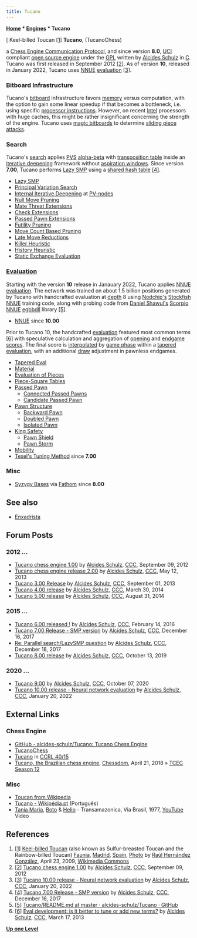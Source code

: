 ```yaml
---
title: Tucano
---
```

**[Home](Home "Home") \* [Engines](Engines "Engines") \* Tucano**



[ Keel-billed Toucan <a id="cite-note-1" href="#cite-ref-1">[1]</a>
**Tucano**, (TucanoChess)  

a [Chess Engine Communication Protocol](Chess_Engine_Communication_Protocol "Chess Engine Communication Protocol"), and since version **8.0**, [UCI](UCI "UCI") compliant [open source engine](Category:Open_Source "Category:Open Source") under the [GPL](Free_Software_Foundation#GPL "Free Software Foundation") written by [Alcides Schulz](Alcides_Schulz "Alcides Schulz") in [C](C "C"). Tucano was first released in September 2012 <a id="cite-note-2" href="#cite-ref-2">[2]</a>. As of version **10**, released in January 2022, Tucano uses [NNUE](NNUE "NNUE") [evaluation](Evaluation "Evaluation") <a id="cite-note-3" href="#cite-ref-3">[3]</a>.



### Bitboard Infrastructure


Tucano's [bitboard](Bitboards "Bitboards") infrastructure favors [memory](Memory "Memory") versus computation, with the option to gain some linear speedup if that becomes a bottleneck, i.e. using specific [processor instructions](BitScan#bsfbsr "BitScan"). 
However, on recent [Intel](Intel "Intel") processors with huge caches, this might be rather insignificant concerning the strength of the engine.
Tucano uses [magic bitboards](Magic_Bitboards "Magic Bitboards") to determine [sliding piece attacks](Sliding_Piece_Attacks "Sliding Piece Attacks").



### Search


Tucano's [search](Search "Search") applies [PVS](Principal_Variation_Search "Principal Variation Search") [alpha-beta](Alpha-Beta "Alpha-Beta") with [transposition table](Transposition_Table "Transposition Table") inside an [iterative deepening](Iterative_Deepening "Iterative Deepening") framework without [aspiration windows](Aspiration_Windows "Aspiration Windows"). 
Since version **7.00**, Tucano performs [Lazy SMP](Lazy_SMP "Lazy SMP") using a [shared hash table](Shared_Hash_Table "Shared Hash Table") <a id="cite-note-4" href="#cite-ref-4">[4]</a>.



* [Lazy SMP](Lazy_SMP "Lazy SMP")
* [Principal Variation Search](Principal_Variation_Search "Principal Variation Search")
* [Internal Iterative Deepening](Internal_Iterative_Deepening "Internal Iterative Deepening") at [PV-nodes](Node_Types#PV-Node "Node Types")
* [Null Move Pruning](Null_Move_Pruning "Null Move Pruning")
* [Mate Threat Extensions](Mate_Threat_Extensions "Mate Threat Extensions")
* [Check Extensions](Check_Extensions "Check Extensions")
* [Passed Pawn Extensions](Passed_Pawn_Extensions "Passed Pawn Extensions")
* [Futility Pruning](Futility_Pruning "Futility Pruning")
* [Move Count Based Pruning](Futility_Pruning#MoveCountBasedPruning "Futility Pruning")
* [Late Move Reductions](Late_Move_Reductions "Late Move Reductions")
* [Killer Heuristic](Killer_Heuristic "Killer Heuristic")
* [History Heuristic](History_Heuristic "History Heuristic")
* [Static Exchange Evaluation](Static_Exchange_Evaluation "Static Exchange Evaluation")


### [Evaluation](Evaluation "Evaluation")


Starting with the version **10** release in Janauary 2022, Tucano applies [NNUE](NNUE "NNUE") [evaluation](Evaluation "Evaluation"). The network was trained on about 1.5 billion positions generated by Tucano with handcrafted evaluation at [depth](Depth "Depth") 8 using [Nodchip's](Hisayori_Noda "Hisayori Noda") [Stockfish NNUE](Stockfish_NNUE "Stockfish NNUE") training code, along with probing code from [Daniel Shawul's](Daniel_Shawul "Daniel Shawul") [Scorpio NNUE](Scorpio#ScorpioNNUE "Scorpio") [egbbdll](Scorpio#Bitbases "Scorpio") library <a id="cite-note-5" href="#cite-ref-5">[5]</a>. 



* [NNUE](NNUE "NNUE") since **10.00**


Prior to Tucano 10, the handcrafted [evaluation](Evaluation "Evaluation") featured most common terms <a id="cite-note-6" href="#cite-ref-6">[6]</a> with speculative calculation and aggregation of [opening](Opening "Opening") and [endgame](Endgame "Endgame") [scores](Score "Score"). The final score is [interpolated](https://en.wikipedia.org/wiki/Interpolation) by [game phase](Game_Phases "Game Phases") within a [tapered evaluation](Tapered_Eval "Tapered Eval"), with an additional [draw](Draw "Draw") adjustment in pawnless endgames.



* [Tapered Eval](Tapered_Eval "Tapered Eval")
* [Material](Material "Material")
* [Evaluation of Pieces](Evaluation_of_Pieces "Evaluation of Pieces")
* [Piece-Square Tables](Piece-Square_Tables "Piece-Square Tables")
* [Passed Pawn](Passed_Pawn "Passed Pawn")
	+ [Connected Passed Pawns](Connected_Passed_Pawns "Connected Passed Pawns")
	+ [Candidate Passed Pawn](Candidate_Passed_Pawn "Candidate Passed Pawn")
* [Pawn Structure](Pawn_Structure "Pawn Structure")
	+ [Backward Pawn](Backward_Pawn "Backward Pawn")
	+ [Doubled Pawn](Doubled_Pawn "Doubled Pawn")
	+ [Isolated Pawn](Isolated_Pawn "Isolated Pawn")
* [King Safety](King_Safety "King Safety")
	+ [Pawn Shield](King_Safety#PawnShield "King Safety")
	+ [Pawn Storm](King_Safety#PawnStorm "King Safety")
* [Mobility](Mobility "Mobility")
* [Texel's Tuning Method](Texel%27s_Tuning_Method "Texel's Tuning Method") since **7.00**


### Misc


* [Syzygy Bases](Syzygy_Bases "Syzygy Bases") via [Fathom](Syzygy_Bases#Fathom "Syzygy Bases") since **8.00**


## See also


* [Enxadrista](index.php?title=Enxadrista&action=edit&redlink=1 "Enxadrista (page does not exist)")


## Forum Posts


### 2012 ...


* [Tucano chess engine 1.00](http://www.talkchess.com/forum/viewtopic.php?t=45066) by [Alcides Schulz](Alcides_Schulz "Alcides Schulz"), [CCC](CCC "CCC"), September 09, 2012
* [Tucano chess engine release 2.00](http://www.talkchess.com/forum/viewtopic.php?t=47967) by [Alcides Schulz](Alcides_Schulz "Alcides Schulz"), [CCC](CCC "CCC"), May 12, 2013
* [Tucano 3.00 Release](http://www.talkchess.com/forum/viewtopic.php?t=49201) by [Alcides Schulz](Alcides_Schulz "Alcides Schulz"), [CCC](CCC "CCC"), September 01, 2013
* [Tucano 4.00 release](http://www.talkchess.com/forum/viewtopic.php?t=51803) by [Alcides Schulz](Alcides_Schulz "Alcides Schulz"), [CCC](CCC "CCC"), March 30, 2014
* [Tucano 5.00 release](http://www.talkchess.com/forum/viewtopic.php?t=53510) by [Alcides Schulz](Alcides_Schulz "Alcides Schulz"), [CCC](CCC "CCC"), August 31, 2014


### 2015 ...


* [Tucano 6.00 released !](http://www.talkchess.com/forum/viewtopic.php?t=59243) by [Alcides Schulz](Alcides_Schulz "Alcides Schulz"), [CCC](CCC "CCC"), February 14, 2016
* [Tucano 7.00 Release - SMP version](http://www.talkchess.com/forum/viewtopic.php?t=66027) by [Alcides Schulz](Alcides_Schulz "Alcides Schulz"), [CCC](CCC "CCC"), December 16, 2017
* [Re: Parallel search/LazySMP question](http://www.talkchess.com/forum3/viewtopic.php?f=7&t=66044&start=7) by [Alcides Schulz](Alcides_Schulz "Alcides Schulz"), [CCC](CCC "CCC"), December 18, 2017
* [Tucano 8.00 release](http://www.talkchess.com/forum3/viewtopic.php?f=2&t=72075) by [Alcides Schulz](Alcides_Schulz "Alcides Schulz"), [CCC](CCC "CCC"), October 13, 2019


### 2020 ...


* [Tucano 9.00](http://www.talkchess.com/forum3/viewtopic.php?f=2&t=75317) by [Alcides Schulz](Alcides_Schulz "Alcides Schulz"), [CCC](CCC "CCC"), October 07, 2020
* [Tucano 10.00 release - Neural network evaluation](https://www.talkchess.com/forum3/viewtopic.php?f=2&t=79172) by [Alcides Schulz](Alcides_Schulz "Alcides Schulz"), [CCC](CCC "CCC"), January 20, 2022


## External Links


### Chess Engine


* [GitHub - alcides-schulz/Tucano: Tucano Chess Engine](https://github.com/alcides-schulz/Tucano)
* [TucanoChess](https://sites.google.com/site/tucanochess/)
* [Tucano](http://ccrl.chessdom.com/ccrl/4040/cgi/compare_engines.cgi?family=Tucano&print=Rating+list&print=Results+table&print=LOS+table&print=Ponder+hit+table&print=Eval+difference+table&print=Comopp+gamenum+table&print=Overlap+table&print=Score+with+common+opponents) in [CCRL 40/15](CCRL "CCRL")
* [Tucano, the Brazilian chess engine](http://www.chessdom.com/tucano-the-brazilian-chess-engine/), [Chessdom](index.php?title=Chessdom&action=edit&redlink=1 "Chessdom (page does not exist)"), April 21, 2018 » [TCEC Season 12](TCEC_Season_12 "TCEC Season 12")


### Misc


* [Toucan from Wikipedia](https://en.wikipedia.org/wiki/Toucan)
* [Tucano - Wikipédia.pt](https://pt.wikipedia.org/wiki/Tucano) (Português)
* [Tania Maria](Category:Tania_Maria "Category:Tania Maria"), [Boto](https://www.discogs.com/artist/1070601-Boto) & [Helio](https://www.discogs.com/artist/1804742-Helio-3) - Transamazonica, Via Brasil, 1977, [YouTube](https://en.wikipedia.org/wiki/YouTube) Video


 
## References


1. <a id="cite-ref-1" href="#cite-note-1">[1]</a> [Keel-billed Toucan](https://en.wikipedia.org/wiki/Keel-billed_Toucan) (also known as Sulfur-breasted Toucan and the Rainbow-billed Toucan) [Faunia](https://en.wikipedia.org/wiki/Faunia), [Madrid](https://en.wikipedia.org/wiki/Madrid), [Spain](https://en.wikipedia.org/wiki/Spain), [Photo](https://commons.wikimedia.org/wiki/File:Ramphastos_sulfuratus_-Spain_-Zoo_-upper_body-8a.jpg) by [Raúl Hernández González](https://www.flickr.com/photos/24175071@N00), April 23, 2009, [Wikimedia Commons](https://en.wikipedia.org/wiki/Wikimedia_Commons)
2. <a id="cite-ref-2" href="#cite-note-2">[2]</a> [Tucano chess engine 1.00](http://www.talkchess.com/forum/viewtopic.php?t=45066) by [Alcides Schulz](Alcides_Schulz "Alcides Schulz"), [CCC](CCC "CCC"), September 09, 2012
3. <a id="cite-ref-3" href="#cite-note-3">[3]</a> [Tucano 10.00 release - Neural network evaluation](https://www.talkchess.com/forum3/viewtopic.php?f=2&t=79172) by [Alcides Schulz](Alcides_Schulz "Alcides Schulz"), [CCC](CCC "CCC"), January 20, 2022
4. <a id="cite-ref-4" href="#cite-note-4">[4]</a> [Tucano 7.00 Release - SMP version](http://www.talkchess.com/forum/viewtopic.php?t=66027) by [Alcides Schulz](Alcides_Schulz "Alcides Schulz"), [CCC](CCC "CCC"), December 16, 2017
5. <a id="cite-ref-5" href="#cite-note-5">[5]</a> [Tucano/README.md at master · alcides-schulz/Tucano · GitHub](https://github.com/alcides-schulz/Tucano/blob/master/README.md)
6. <a id="cite-ref-6" href="#cite-note-6">[6]</a> [Eval development: is it better to tune or add new terms?](http://www.talkchess.com/forum/viewtopic.php?t=47532) by [Alcides Schulz](Alcides_Schulz "Alcides Schulz"), [CCC](CCC "CCC"), March 17, 2013

**[Up one Level](Engines "Engines")**







 
